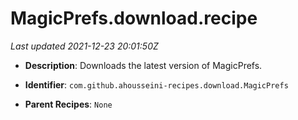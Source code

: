 # MagicPrefs.download.recipe

_Last updated 2021-12-23 20:01:50Z_

- **Description**: Downloads the latest version of MagicPrefs.

- **Identifier**: `com.github.ahousseini-recipes.download.MagicPrefs`

- **Parent Recipes**: `None`
